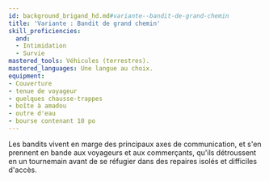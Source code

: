 ```yaml
---
id: background_brigand_hd.md#variante--bandit-de-grand-chemin
title: 'Variante : Bandit de grand chemin'
skill_proficiencies:
  and:
  - Intimidation
  - Survie
mastered_tools: Véhicules (terrestres).
mastered_languages: Une langue au choix.
equipment:
- Couverture
- tenue de voyageur
- quelques chausse-trappes
- boîte à amadou
- outre d'eau
- bourse contenant 10 po
---
```


Les bandits vivent en marge des principaux axes de communication, et s'en prennent en bande aux voyageurs et aux commerçants, qu'ils détroussent en un tournemain avant de se réfugier dans des repaires isolés et difficiles d'accès.

